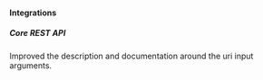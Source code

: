 
#### Integrations

##### Core REST API

Improved the description and documentation around the uri input arguments. 
